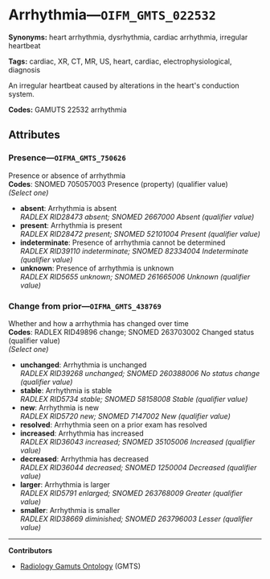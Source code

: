 # Arrhythmia—`OIFM_GMTS_022532`

**Synonyms:** heart arrhythmia, dysrhythmia, cardiac arrhythmia, irregular heartbeat

**Tags:** cardiac, XR, CT, MR, US, heart, cardiac, electrophysiological, diagnosis

An irregular heartbeat caused by alterations in the heart's conduction system.

**Codes:** GAMUTS 22532 arrhythmia

## Attributes

### Presence—`OIFMA_GMTS_750626`

Presence or absence of arrhythmia  
**Codes**: SNOMED 705057003 Presence (property) (qualifier value)  
*(Select one)*

- **absent**: Arrhythmia is absent  
_RADLEX RID28473 absent; SNOMED 2667000 Absent (qualifier value)_
- **present**: Arrhythmia is present  
_RADLEX RID28472 present; SNOMED 52101004 Present (qualifier value)_
- **indeterminate**: Presence of arrhythmia cannot be determined  
_RADLEX RID39110 indeterminate; SNOMED 82334004 Indeterminate (qualifier value)_
- **unknown**: Presence of arrhythmia is unknown  
_RADLEX RID5655 unknown; SNOMED 261665006 Unknown (qualifier value)_

### Change from prior—`OIFMA_GMTS_438769`

Whether and how a arrhythmia has changed over time  
**Codes**: RADLEX RID49896 change; SNOMED 263703002 Changed status (qualifier value)  
*(Select one)*

- **unchanged**: Arrhythmia is unchanged  
_RADLEX RID39268 unchanged; SNOMED 260388006 No status change (qualifier value)_
- **stable**: Arrhythmia is stable  
_RADLEX RID5734 stable; SNOMED 58158008 Stable (qualifier value)_
- **new**: Arrhythmia is new  
_RADLEX RID5720 new; SNOMED 7147002 New (qualifier value)_
- **resolved**: Arrhythmia seen on a prior exam has resolved  
- **increased**: Arrhythmia has increased  
_RADLEX RID36043 increased; SNOMED 35105006 Increased (qualifier value)_
- **decreased**: Arrhythmia has decreased  
_RADLEX RID36044 decreased; SNOMED 1250004 Decreased (qualifier value)_
- **larger**: Arrhythmia is larger  
_RADLEX RID5791 enlarged; SNOMED 263768009 Greater (qualifier value)_
- **smaller**: Arrhythmia is smaller  
_RADLEX RID38669 diminished; SNOMED 263796003 Lesser (qualifier value)_

---

**Contributors**

- [Radiology Gamuts Ontology](https://gamuts.net/) (GMTS)